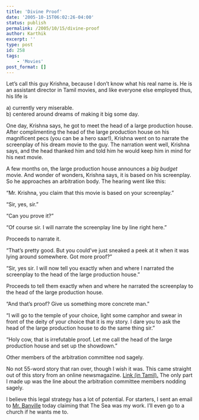 ```yaml
---
title: 'Divine Proof'
date: '2005-10-15T06:02:26-04:00'
status: publish
permalink: /2005/10/15/divine-proof
author: Karthik
excerpt: ''
type: post
id: 258
tags:
    - 'Movies'
post_format: []
---
```

Let’s call this guy Krishna, because I don’t know what his real name is. He is an assistant director in Tamil movies, and like everyone else employed thus, his life is

a) currently very miserable.  
b) centered around dreams of making it big some day.

One day, Krishna says, he got to meet the head of a large production house. After complimenting the head of the large production house on his magnificent pecs (you can be a hero saar!), Krishna went on to narrate the screenplay of his dream movie to the guy. The narration went well, Krishna says, and the head thanked him and told him he would keep him in mind for his next movie.

A few months on, the large production house announces a *big budget* movie. And wonder of wonders, Krishna says, it is based on his screenplay. So he approaches an arbitration body. The hearing went like this:

“Mr. Krishna, you claim that this movie is based on your screenplay.”

“Sir, yes, sir.”

“Can you prove it?”

“Of course sir. I will narrate the screenplay line by line right here.”

Proceeds to narrate it.

“That’s pretty good. But you could’ve just sneaked a peek at it when it was lying around somewhere. Got more proof?”

“Sir, yes sir. I will now tell you exactly when and where I narrated the screenplay to the head of the large production house.”

Proceeds to tell them exactly when and where he narrated the screenplay to the head of the large production house.

“And that’s proof? Give us something more concrete man.”

“I will go to the temple of your choice, light some camphor and swear in front of the deity of your choice that it is my story. I dare you to ask the head of the large production house to do the same thing sir.”

“Holy cow, that is irrefutable proof. Let me call the head of the large production house and set up the showdown.”

Other members of the arbitration committee nod sagely.

No not 55-word story that ran over, though I wish it was. This came straight out of this story from an online newsmagazine. [Link (in Tamil).](http://www.tamilcinema.com/CINENEWS/Hotnews/2005/oct/121005a.asp) The only part I made up was the line about the arbitration committee members nodding sagely.

I believe this legal strategy has a lot of potential. For starters, I sent an email to [Mr. Banville](http://www.amazon.com/exec/obidos/search-handle-url/index=books&field-author-exact=John%20Banville&rank=-relevance%2C%2Bavailability%2C-daterank/102-4479095-3020910) today claiming that The Sea was my work. I’ll even go to a church if he wants me to.